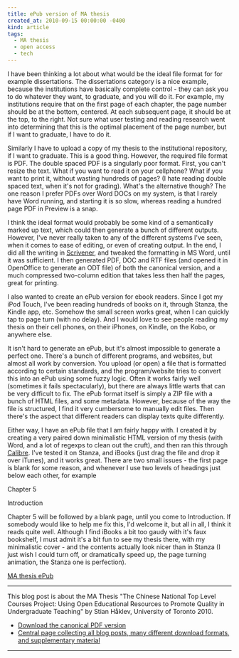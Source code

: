 ```yaml
---
title: ePub version of MA thesis
created_at: 2010-09-15 00:00:00 -0400
kind: article
tags:
  - MA thesis
  - open access
  - tech
---
```


I have been thinking a lot about what would be the ideal file format for
for example dissertations. The dissertations category is a nice example,
because the institutions have basically complete control - they can ask
you to do whatever they want, to graduate, and you will do it. For
example, my institutions require that on the first page of each chapter,
the page number should be at the bottom, centered. At each subsequent
page, it should be at the top, to the right. Not sure what user testing
and reading research went into determining that this is the optimal
placement of the page number, but if I want to graduate, I have to do
it.

Similarly I have to upload a copy of my thesis to the institutional
repository, if I want to graduate. This is a good thing. However, the
required file format is PDF. The double spaced PDF is a singularly poor
format. First, you can't resize the text. What if you want to read it on
your cellphone? What if you want to print it, without wasting hundreds
of pages? (I hate reading double spaced text, when it's not for
grading). What's the alternative though? The one reason I prefer PDFs
over Word DOCs on my system, is that I rarely have Word running, and
starting it is so slow, whereas reading a hundred page PDF in Preview is
a snap.

I think the ideal format would probably be some kind of a semantically
marked up text, which could then generate a bunch of different outputs.
However, I've never really taken to any of the different systems I've
seen, when it comes to ease of editing, or even of creating output. In
the end, I did all the writing in
[Scrivener](http://www.literatureandlatte.com/scrivener.html), and
tweaked the formatting in MS Word, until it was sufficient. I then
generated PDF, DOC and RTF files (and opened it in OpenOffice to
generate an ODT file) of both the canonical version, and a much
compressed two-column edition that takes less then half the pages, great
for printing.

I also wanted to create an ePub version for ebook readers. Since I got
my iPod Touch, I've been reading hundreds of books on it, through
Stanza, the Kindle app, etc. Somehow the small screen works great, when
I can quickly tap to page turn (with no delay). And I would love to see
people reading my thesis on their cell phones, on their iPhones, on
Kindle, on the Kobo, or anywhere else.

It isn't hard to generate an ePub, but it's almost impossible to
generate a perfect one. There's a bunch of different programs, and
websites, but almost all work by conversion. You upload (or open) a file
that is formatted according to certain standards, and the
program/website tries to convert this into an ePub using some fuzzy
logic. Often it works fairly well (sometimes it fails spectacularly),
but there are always little warts that can be very difficult to fix. The
ePub format itself is simply a ZIP file with a bunch of HTML files, and
some metadata. However, because of the way the file is structured, I
find it very cumbersome to manually edit files. Then there's the aspect
that different readers can display texts quite differently.

Either way, I have an ePub file that I am fairly happy with. I created
it by creating a very paired down minimalistic HTML version of my thesis
(with Word, and a lot of regexps to clean out the cruft), and then ran
this through [Calibre](http://calibre-ebook.com/). I've tested it on
Stanza, and iBooks (just drag the file and drop it over iTunes), and it
works great. There are two small issues - the first page is blank for
some reason, and whenever I use two levels of headings just below each
other, for example

Chapter 5

Introduction

Chapter 5 will be followed by a blank page, until you come to
Introduction. If somebody would like to help me fix this, I'd welcome
it, but all in all, I think it reads quite well. Although I find iBooks
a bit too gaudy with it's faux bookshelf, I must admit it's a bit fun to
see my thesis there, with my minimalistic cover - and the contents
actually look nicer than in Stanza (I just wish I could turn off, or
dramatically speed up, the page turning animation, the Stanza one is
perfection).

[MA thesis
ePub](http://reganmian.net/top-level-courses/top-level-courses.epub)

* * * * *

This blog post is about the MA Thesis "The Chinese National Top Level
Courses Project: Using Open Educational Resources to Promote Quality in
Undergraduate Teaching" by Stian Håklev, University of Toronto 2010.

-   [Download the canonical PDF
  version](http://reganmian.net/top-level-courses/Haklev_Stian_201009_MA_thesis.pdf)
-   [Central page collecting all blog posts, many different download
  formats, and supplementary
  material](http://reganmian.net/top-level-courses)

* * * * *
